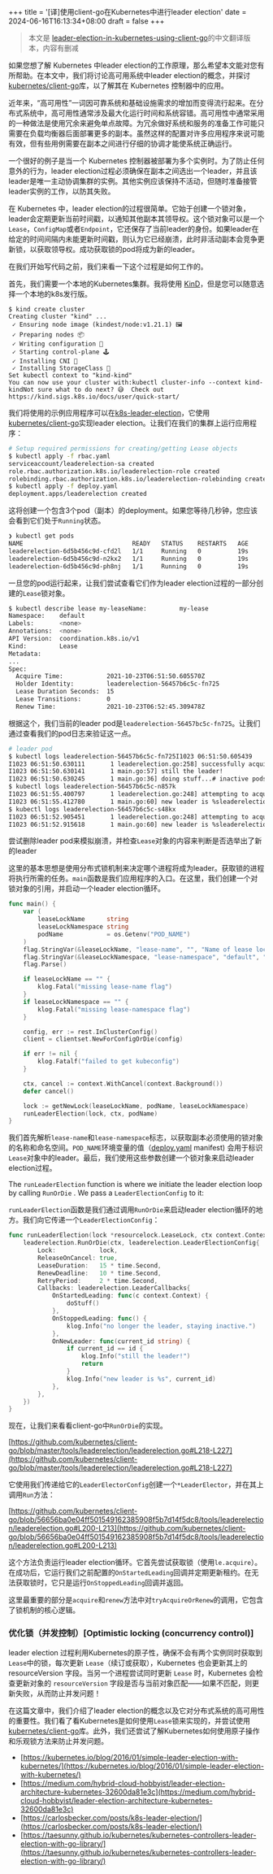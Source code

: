 +++
title = '[译]使用client-go在Kubernetes中进行leader election'
date = 2024-06-16T16:13:34+08:00
draft = false
+++

> 本文是 [leader-election-in-kubernetes-using-client-go](https://itnext.io/leader-election-in-kubernetes-using-client-go-a19cbe7a9a85)的中文翻译版本，内容有删减

如果您想了解 Kubernetes 中leader election的工作原理，那么希望本文能对您有所帮助。在本文中，我们将讨论高可用系统中leader election的概念，并探讨[kubernetes/client-go](https://github.com/kubernetes/client-go)库，以了解其在 Kubernetes 控制器中的应用。

近年来，“高可用性”一词因可靠系统和基础设施需求的增加而变得流行起来。在分布式系统中，高可用性通常涉及最大化运行时间和系统容错。高可用性中通常采用的一种做法是使用冗余来避免单点故障。为冗余做好系统和服务的准备工作可能只需要在负载均衡器后面部署更多的副本。虽然这样的配置对许多应用程序来说可能有效，但有些用例需要在副本之间进行仔细的协调才能使系统正确运行。

一个很好的例子是当一个 Kubernetes 控制器被部署为多个实例时。为了防止任何意外的行为，leader election过程必须确保在副本之间选出一个leader，并且该leader是唯一主动协调集群的实例。其他实例应该保持不活动，但随时准备接管leader实例的工作，以防其失败。

在 Kubernetes 中，leader election的过程很简单。它始于创建一个锁对象，leader会定期更新当前时间戳，以通知其他副本其领导权。这个锁对象可以是一个`Lease`，`ConfigMap`或者`Endpoint`，它还保存了当前leader的身份。如果leader在给定的时间间隔内未能更新时间戳，则认为它已经崩溃，此时非活动副本会竞争更新锁，以获取领导权。成功获取锁的pod将成为新的leader。

在我们开始写代码之前，我们来看一下这个过程是如何工作的。

首先，我们需要一个本地的Kubernetes集群。我将使用 [KinD](https://kind.sigs.k8s.io/docs/user/quick-start/)，但是您可以随意选择一个本地的k8s发行版。



```shell
$ kind create cluster
Creating cluster "kind" ...
 ✓ Ensuring node image (kindest/node:v1.21.1) 🖼
 ✓ Preparing nodes 📦
 ✓ Writing configuration 📜
 ✓ Starting control-plane 🕹️
 ✓ Installing CNI 🔌
 ✓ Installing StorageClass 💾
Set kubectl context to "kind-kind"
You can now use your cluster with:kubectl cluster-info --context kind-kindNot sure what to do next? 😅  Check out https://kind.sigs.k8s.io/docs/user/quick-start/

```

我们将使用的示例应用程序可以在[k8s-leader-election](https://github.com/mayankshah1607/k8s-leader-election)，它使用[kubernetes/client-go](https://github.com/kubernetes/client-go)实现leader election。让我们在我们的集群上运行应用程序：

```bash
# Setup required permissions for creating/getting Lease objects
$ kubectl apply -f rbac.yaml
serviceaccount/leaderelection-sa created
role.rbac.authorization.k8s.io/leaderelection-role created
rolebinding.rbac.authorization.k8s.io/leaderelection-rolebinding created# Create deployment
$ kubectl apply -f deploy.yaml
deployment.apps/leaderelection created

```

这将创建一个包含3个pod（副本）的deployment。如果您等待几秒钟，您应该会看到它们处于`Running`状态。

```bash
❯ kubectl get pods
NAME                              READY   STATUS    RESTARTS   AGE
leaderelection-6d5b456c9d-cfd2l   1/1     Running   0          19s
leaderelection-6d5b456c9d-n2kx2   1/1     Running   0          19s
leaderelection-6d5b456c9d-ph8nj   1/1     Running   0          19s

```

一旦您的pod运行起来，让我们尝试查看它们作为leader election过程的一部分创建的`Lease`锁对象。

```bash
$ kubectl describe lease my-leaseName:         my-lease
Namespace:    default
Labels:       <none>
Annotations:  <none>
API Version:  coordination.k8s.io/v1
Kind:         Lease
Metadata:
...
Spec:
  Acquire Time:            2021-10-23T06:51:50.605570Z
  Holder Identity:         leaderelection-56457b6c5c-fn725
  Lease Duration Seconds:  15
  Lease Transitions:       0
  Renew Time:              2021-10-23T06:52:45.309478Z


```

根据这个，我们当前的leader pod是`leaderelection-56457bc5c-fn725`。让我们通过查看我们的pod日志来验证这一点。

```bash
# leader pod
$ kubectl logs leaderelection-56457b6c5c-fn725I1023 06:51:50.605439       1 leaderelection.go:248] attempting to acquire leader lease default/my-lease...
I1023 06:51:50.630111       1 leaderelection.go:258] successfully acquired lease default/my-lease
I1023 06:51:50.630141       1 main.go:57] still the leader!
I1023 06:51:50.630245       1 main.go:36] doing stuff...# inactive pods
$ kubectl logs leaderelection-56457b6c5c-n857k
I1023 06:51:55.400797       1 leaderelection.go:248] attempting to acquire leader lease default/my-lease...
I1023 06:51:55.412780       1 main.go:60] new leader is %sleaderelection-56457b6c5c-fn725# inactive pod
$ kubectl logs leaderelection-56457b6c5c-s48kx
I1023 06:51:52.905451       1 leaderelection.go:248] attempting to acquire leader lease default/my-lease...
I1023 06:51:52.915618       1 main.go:60] new leader is %sleaderelection-56457b6c5c-fn725

```

尝试删除leader pod来模拟崩溃，并检查`Lease`对象的内容来判断是否选举出了新的leader 

这里的基本思想是使用分布式锁机制来决定哪个进程将成为leader。获取锁的进程将执行所需的任务。`main`函数是我们应用程序的入口。在这里，我们创建一个对锁对象的引用，并启动一个leader election循环。

```Go
func main() {
	var (
		leaseLockName      string
		leaseLockNamespace string
		podName            = os.Getenv("POD_NAME")
	)
	flag.StringVar(&leaseLockName, "lease-name", "", "Name of lease lock")
	flag.StringVar(&leaseLockNamespace, "lease-namespace", "default", "Name of lease lock namespace")
	flag.Parse()

	if leaseLockName == "" {
		klog.Fatal("missing lease-name flag")
	}
	if leaseLockNamespace == "" {
		klog.Fatal("missing lease-namespace flag")
	}

	config, err := rest.InClusterConfig()
	client = clientset.NewForConfigOrDie(config)

	if err != nil {
		klog.Fatalf("failed to get kubeconfig")
	}

	ctx, cancel := context.WithCancel(context.Background())
	defer cancel()

	lock := getNewLock(leaseLockName, podName, leaseLockNamespace)
	runLeaderElection(lock, ctx, podName)
}
```


我们首先解析`lease-name`和`lease-namespace`标志，以获取副本必须使用的锁对象的名称和命名空间。`POD_NAME`环境变量的值（[deploy.yaml](https://github.com/mayankshah1607/k8s-leader-election/blob/master/deploy.yaml#L26) manifest) 会用于标识`Lease`对象中的leader。最后，我们使用这些参数创建一个锁对象来启动leader election过程。

The `runLeaderElection` function is where we initiate the leader election loop by calling `RunOrDie` . We pass a `LeaderElectionConfig` to it:

`runLeaderElection`函数是我们通过调用`RunOrDie`来启动leader election循环的地方。我们向它传递一个`LeaderElectionConfig`：

```go
func runLeaderElection(lock *resourcelock.LeaseLock, ctx context.Context, id string) {
	leaderelection.RunOrDie(ctx, leaderelection.LeaderElectionConfig{
		Lock:            lock,
		ReleaseOnCancel: true,
		LeaseDuration:   15 * time.Second,
		RenewDeadline:   10 * time.Second,
		RetryPeriod:     2 * time.Second,
		Callbacks: leaderelection.LeaderCallbacks{
			OnStartedLeading: func(c context.Context) {
				doStuff()
			},
			OnStoppedLeading: func() {
				klog.Info("no longer the leader, staying inactive.")
			},
			OnNewLeader: func(current_id string) {
				if current_id == id {
					klog.Info("still the leader!")
					return
				}
				klog.Info("new leader is %s", current_id)
			},
		},
	})
}
```

现在，让我们来看看client-go中`RunOrDie`的实现。

[https://github.com/kubernetes/client-go/blob/master/tools/leaderelection/leaderelection.go#L218-L227](https://github.com/kubernetes/client-go/blob/master/tools/leaderelection/leaderelection.go#L218-L227)

它使用我们传递给它的`LeaderElectorConfig`创建一个`*LeaderElector`，并在其上调用`Run`方法：

[https://github.com/kubernetes/client-go/blob/56656ba0e04ff501549162385908f5b7d14f5dc8/tools/leaderelection/leaderelection.go#L200-L213](https://github.com/kubernetes/client-go/blob/56656ba0e04ff501549162385908f5b7d14f5dc8/tools/leaderelection/leaderelection.go#L200-L213)

这个方法负责运行leader election循环。它首先尝试获取锁（使用`le.acquire`）。在成功后，它运行我们之前配置的`OnStartedLeading`回调并定期更新租约。在无法获取锁时，它只是运行`OnStoppedLeading`回调并返回。

这里最重要的部分是`acquire`和`renew`方法中对`tryAcquireOrRenew`的调用，它包含了锁机制的核心逻辑。

### 优化锁（并发控制）[Optimistic locking (concurrency control)] 

leader election 过程利用Kubernetes的原子性，确保不会有两个实例同时获取到`Lease`中的锁，每次更新 `Lease`（续订或获取），Kubernetes 也会更新其上的 resourceVersion 字段。当另一个进程尝试同时更新 `Lease` 时，Kubernetes 会检查更新对象的 `resourceVersion` 字段是否与当前对象匹配——如果不匹配，则更新失败，从而防止并发问题！


在这篇文章中，我们介绍了leader election的概念以及它对分布式系统的高可用性的重要性。我们看了看Kubernetes是如何使用`Lease`锁来实现的，并尝试使用[kubernetes/client-go](https://github.com/kubernetes/client-go/blob/master/tools/leaderelection/leaderelection.go)库。此外，我们还尝试了解Kubernetes如何使用原子操作和乐观锁方法来防止并发问题。


*   [https://kubernetes.io/blog/2016/01/simple-leader-election-with-kubernetes/](https://kubernetes.io/blog/2016/01/simple-leader-election-with-kubernetes/)
*   [https://medium.com/hybrid-cloud-hobbyist/leader-election-architecture-kubernetes-32600da81e3c](https://medium.com/hybrid-cloud-hobbyist/leader-election-architecture-kubernetes-32600da81e3c)
*   [https://carlosbecker.com/posts/k8s-leader-election/](https://carlosbecker.com/posts/k8s-leader-election/)
*   [https://taesunny.github.io/kubernetes/kubernetes-controllers-leader-election-with-go-library/](https://taesunny.github.io/kubernetes/kubernetes-controllers-leader-election-with-go-library/)